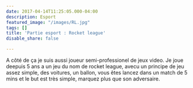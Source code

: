```yaml
---
date: 2017-04-14T11:25:05.000-04:00
description: Esport
featured_image: "/images/RL.jpg"
tags: []
title: 'Partie esport : Rocket league'
disable_share: false

---
```

A côté de ça je suis aussi joueur semi-professionel de jeux video. Je joue deepuis 5 ans a un jeu du nom de rocket league, avecu un principe de jeu assez simple, des voitures, un ballon, vous êtes lancez dans un match de 5 mins et le but est très simple, marquez plus que son adversaire.